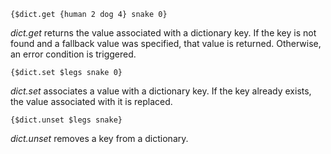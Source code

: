 
    {$dict.get {human 2 dog 4} snake 0}

*dict.get* returns the value associated with a dictionary key. If the key is not found and a fallback value was specified, that value is returned. Otherwise, an error condition is triggered.

    {$dict.set $legs snake 0}

*dict.set* associates a value with a dictionary key. If the key already exists, the value associated with it is replaced.

    {$dict.unset $legs snake}

*dict.unset* removes a key from a dictionary.
